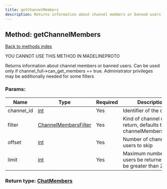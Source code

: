 ```yaml
---
title: getChannelMembers
description: Returns information about channel members or banned users. Can be used only if channel_full->can_get_members == true. Administrator privileges may be additionally needed for some filters
---
```

## Method: getChannelMembers  
[Back to methods index](index.md)


YOU CANNOT USE THIS METHOD IN MADELINEPROTO


Returns information about channel members or banned users. Can be used only if channel_full->can_get_members == true. Administrator privileges may be additionally needed for some filters

### Params:

| Name     |    Type       | Required | Description |
|----------|---------------|----------|-------------|
|channel\_id|[int](../types/int.md) | Yes|Identifier of the channel|
|filter|[ChannelMembersFilter](../types/ChannelMembersFilter.md) | Yes|Kind of channel users to return, defaults to channelMembersRecent|
|offset|[int](../types/int.md) | Yes|Number of channel users to skip|
|limit|[int](../types/int.md) | Yes|Maximum number of users be returned, can't be greater than 200|


### Return type: [ChatMembers](../types/ChatMembers.md)

